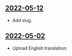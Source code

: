 ## [2022-05-12](https://github.com/faktaoklimatu/graphics/blob/33d53247712348a48ebab3e3f75f23e4bd10ba3b/data-visualization/policies/european-union/eu-funds/en-eu-funds.ai)

- Add slug.

## [2022-05-02](https://github.com/faktaoklimatu/graphics/blob/c8695d4ec4bcbbc6d904422b9a60e54aedbd0cc1/data-visualization/policies/european-union/eu-funds/en-eu-funds.ai)

- Upload English translation.


